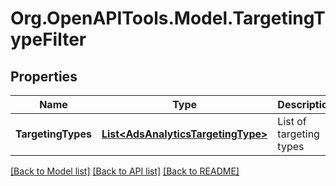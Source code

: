 # Org.OpenAPITools.Model.TargetingTypeFilter

## Properties

Name | Type | Description | Notes
------------ | ------------- | ------------- | -------------
**TargetingTypes** | [**List&lt;AdsAnalyticsTargetingType&gt;**](AdsAnalyticsTargetingType.md) | List of targeting types | [optional] 

[[Back to Model list]](../README.md#documentation-for-models) [[Back to API list]](../README.md#documentation-for-api-endpoints) [[Back to README]](../README.md)

